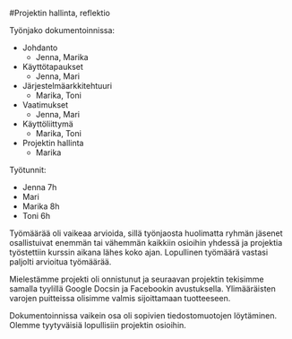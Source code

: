 ﻿#Projektin hallinta, reflektio

Työnjako dokumentoinnissa:
- Johdanto
	- Jenna, Marika
- Käyttötapaukset
	- Jenna, Mari
- Järjestelmäarkkitehtuuri
	- Marika, Toni
- Vaatimukset
	- Jenna, Mari
- Käyttöliittymä
	- Marika, Toni
- Projektin hallinta
	- Marika
	
Työtunnit:
- Jenna 7h
- Mari
- Marika 8h
- Toni 6h
	
Työmäärää oli vaikeaa arvioida, sillä työnjaosta huolimatta ryhmän jäsenet osallistuivat enemmän tai vähemmän kaikkiin osioihin yhdessä ja projektia työstettiin kurssin aikana lähes koko ajan.
Lopullinen työmäärä vastasi paljolti arvioitua työmäärää.

Mielestämme projekti oli onnistunut ja seuraavan projektin tekisimme samalla tyylillä Google Docsin ja Facebookin avustuksella. Ylimääräisten varojen puitteissa olisimme valmis sijoittamaan tuotteeseen.

Dokumentoinnissa vaikein osa oli sopivien tiedostomuotojen löytäminen. Olemme tyytyväisiä lopullisiin projektin osioihin.

